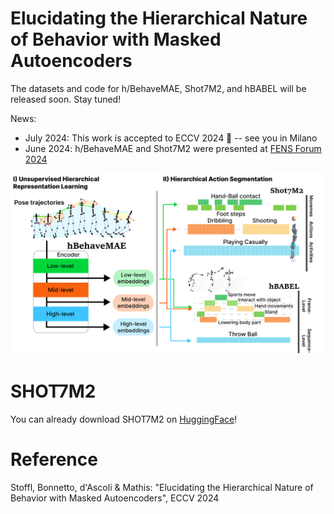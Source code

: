 # Elucidating the Hierarchical Nature of Behavior with Masked Autoencoders

The datasets and code for h/BehaveMAE, Shot7M2, and hBABEL will be released soon. Stay tuned!

News:
- July 2024: This work is accepted to ECCV 2024 🎉 -- see you in Milano
- June 2024: h/BehaveMAE and Shot7M2 were presented at [FENS Forum 2024](https://fensforum.org/)

<img src="media/overview.png" width="600">

# SHOT7M2
You can already download SHOT7M2 on [HuggingFace](https://huggingface.co/datasets/amathislab/SHOT7M2)!

# Reference

Stoffl, Bonnetto, d'Ascoli & Mathis: "Elucidating the Hierarchical Nature of Behavior with Masked Autoencoders", ECCV 2024
